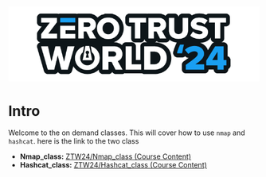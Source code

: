 ![ZTW Logo](../Assets/Hacking_Labs_graphics_ztw_logo_med_1.png)
# Intro
Welcome to the on demand classes. This will cover how to use `nmap` and `hashcat`. 
here is the link to the two class

* **Nmap_class:** [ZTW24/Nmap_class (Course Content)](Ondemandclass/Nmap.md)
* **Hashcat_class:** [ZTW24/Hashcat_class (Course Content)](Ondemandclass/Hashcat.md)